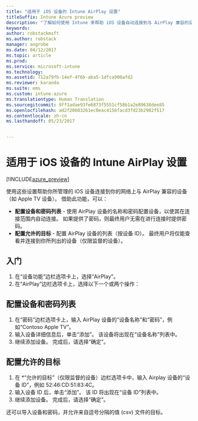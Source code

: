 ```yaml
---
title: "适用于 iOS 设备的 Intune AirPlay 设置"
titleSuffix: Intune Azure preview
description: "了解如何使用 Intune 来帮助 iOS 设备自动连接到与 AirPlay 兼容的设备。"
keywords: 
author: robstackmsft
ms.author: robstack
manager: angrobe
ms.date: 04/12/2017
ms.topic: article
ms.prod: 
ms.service: microsoft-intune
ms.technology: 
ms.assetid: 712a79fb-14ef-4f6b-aba5-1dfca900afd2
ms.reviewer: karanda
ms.suite: ems
ms.custom: intune-azure
ms.translationtype: Human Translation
ms.sourcegitcommit: 9ff1adae93fe6873f5551cf58b1a2e89638dee85
ms.openlocfilehash: ad2f20603261ec0eac4156facd3fd23b2982f517
ms.contentlocale: zh-cn
ms.lasthandoff: 05/23/2017


---
```


# <a name="intune-airplay-settings-for-ios-devices"></a>适用于 iOS 设备的 Intune AirPlay 设置

[!INCLUDE[azure_preview](./includes/azure_preview.md)]

使用这些设置帮助你所管理的 iOS 设备连接到你的网络上与 AirPlay 兼容的设备（如 Apple TV 设备）。
借助此功能，可以：

- **配置设备和密码列表** - 使用 AirPlay 设备的名称和密码配置设备，以使其在连接范围内自动连接。 如果提供了密码，则最终用户无需在进行连接时提供密码。
- **配置允许的目标** - 配置 AirPlay 设备的列表（按设备 ID）。 最终用户将仅能查看并连接到你所列出的设备（仅限监督的设备）。

## <a name="get-started"></a>入门

1. 在“设备功能”边栏选项卡上，选择“AirPlay”。
2. 在“AirPlay”边栏选项卡上，选择以下一个或两个操作：

## <a name="configure-a-device-and-password-list"></a>配置设备和密码列表

1. 在“密码”边栏选项卡上，输入 AirPlay 设备的“设备名称”和“密码”，例如“Contoso Apple TV”。
2. 输入设备详细信息后，单击“添加”。 该设备将出现在“设备名称”列表中。
3. 继续添加设备。 完成后，请选择“确定”。


## <a name="configure-allowed-destinations"></a>配置允许的目标

1. 在 *“允许的目标”（仅限监督的设备）边栏选项卡中，输入 Airplay 设备的“设备 ID”，例如 52:46:CD:51:83:4C。
2. 输入设备 ID 后，单击“添加”。 该 ID 将出现在“设备 ID”列表中。
3. 继续添加设备。 完成后，请选择“确定”。

还可以导入设备和密码，并允许来自逗号分隔的值 (csv) 文件的目标。



